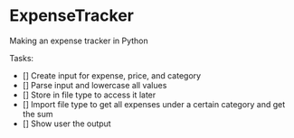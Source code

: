 # ExpenseTracker
Making an expense tracker in Python


Tasks:

- [] Create input for expense, price, and category
- [] Parse input and lowercase all values
- [] Store in file type to access it later
- [] Import file type to get all expenses under a certain category and get the sum
- [] Show user the output